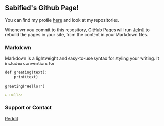 ## Sabified's Github Page!

You can find my profile [here](https://github.com/Sabified/) and look at my repositories.

Whenever you commit to this repository, GitHub Pages will run [Jekyll](https://jekyllrb.com/) to rebuild the pages in your site, from the content in your Markdown files.

### Markdown

Markdown is a lightweight and easy-to-use syntax for styling your writing. It includes conventions for

```markdown
def greeting(text):
    print(text)
    
greeting("Hello!")

> Hello!
```

### Support or Contact

[Reddit](https://www.reddit.com/user/SabifiedSab)
